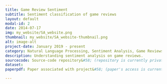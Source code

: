```yaml
---
title: Game Review Sentiment
subtitle: Sentiment classification of game reviews
layout: default
modal-id: 2
date: 2014-07-17
img: my_website/SA_website.png
thumbnail: my_website/SA_website-thumbnail.png
alt: image-alt
project-date: January 2019 - present 
category: Natural Language Processing, Sentiment Analysis, Game Reviews, Steam
description: Understanding sentiment analysis on game reviews.
sourcecode: Source-code repository&#58; (repository is currently private due to the review process of the work. It will be available soon!)
dataset:
paperpdf: Paper associated with project&#58; (paper's access is currently restricted due to the blind review process of the work. It will be available soon!)

---
```


